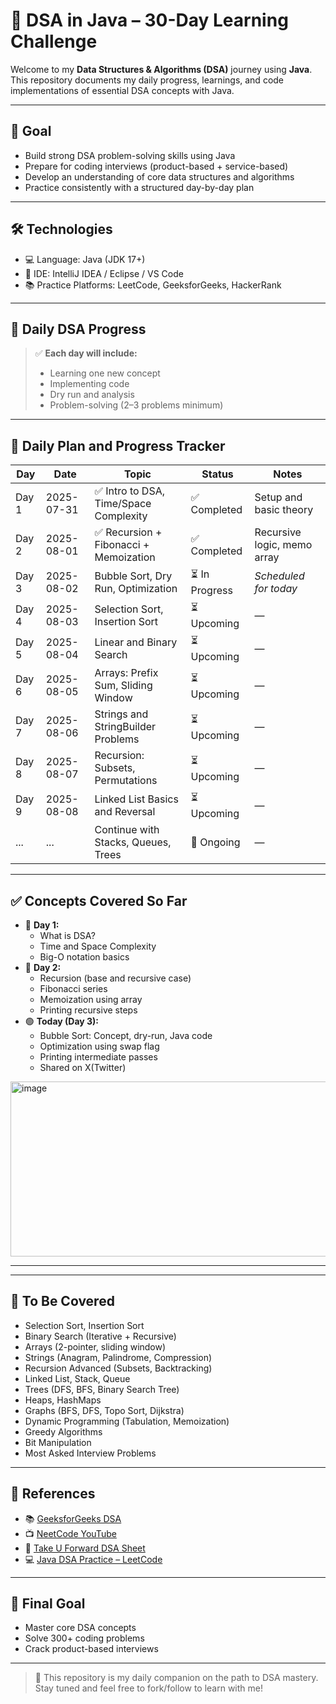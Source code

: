 # 📘 DSA in Java – 30-Day Learning Challenge

Welcome to my **Data Structures & Algorithms (DSA)** journey using **Java**. This repository documents my daily progress, learnings, and code implementations of essential DSA concepts with Java.

---

## 🎯 Goal

- Build strong DSA problem-solving skills using Java
- Prepare for coding interviews (product-based + service-based)
- Develop an understanding of core data structures and algorithms
- Practice consistently with a structured day-by-day plan

---

## 🛠️ Technologies

- 💻 Language: Java (JDK 17+)
- 🧠 IDE: IntelliJ IDEA / Eclipse / VS Code
- 📚 Practice Platforms: LeetCode, GeeksforGeeks, HackerRank

---

## 📅 Daily DSA Progress

> ✅ **Each day will include:**  
> - Learning one new concept  
> - Implementing code  
> - Dry run and analysis  
> - Problem-solving (2–3 problems minimum)

---

## 📓 Daily Plan and Progress Tracker

| Day | Date       | Topic                 | Status   | Notes |
|-----|------------|------------------------|----------|-------|
| Day 1 | 2025-07-31 | ✅ Intro to DSA, Time/Space Complexity | ✅ Completed | Setup and basic theory |
| Day 2 | 2025-08-01 | ✅ Recursion + Fibonacci + Memoization | ✅ Completed | Recursive logic, memo array |
| Day 3 | 2025-08-02 | Bubble Sort, Dry Run, Optimization | ⏳ In Progress | *Scheduled for today* |
| Day 4 | 2025-08-03 | Selection Sort, Insertion Sort       | ⏳ Upcoming | — |
| Day 5 | 2025-08-04 | Linear and Binary Search             | ⏳ Upcoming | — |
| Day 6 | 2025-08-05 | Arrays: Prefix Sum, Sliding Window  | ⏳ Upcoming | — |
| Day 7 | 2025-08-06 | Strings and StringBuilder Problems   | ⏳ Upcoming | — |
| Day 8 | 2025-08-07 | Recursion: Subsets, Permutations     | ⏳ Upcoming | — |
| Day 9 | 2025-08-08 | Linked List Basics and Reversal      | ⏳ Upcoming | — |
| ... | ...        | Continue with Stacks, Queues, Trees  | 🔁 Ongoing | — |

---

## ✅ Concepts Covered So Far

- 📌 **Day 1:**  
  - What is DSA?  
  - Time and Space Complexity  
  - Big-O notation basics  
- 📌 **Day 2:**  
  - Recursion (base and recursive case)  
  - Fibonacci series  
  - Memoization using array  
  - Printing recursive steps  
- 🟢 **Today (Day 3):**  
  - Bubble Sort: Concept, dry-run, Java code  
  - Optimization using swap flag  
  - Printing intermediate passes
  - Shared on X(Twitter)
<img width="723" height="280" alt="image" src="https://github.com/user-attachments/assets/1255eaf1-1557-4dfe-81fb-42bf43c2e869" />


---

---

## 🧠 To Be Covered

- Selection Sort, Insertion Sort
- Binary Search (Iterative + Recursive)
- Arrays (2-pointer, sliding window)
- Strings (Anagram, Palindrome, Compression)
- Recursion Advanced (Subsets, Backtracking)
- Linked List, Stack, Queue
- Trees (DFS, BFS, Binary Search Tree)
- Heaps, HashMaps
- Graphs (BFS, DFS, Topo Sort, Dijkstra)
- Dynamic Programming (Tabulation, Memoization)
- Greedy Algorithms
- Bit Manipulation
- Most Asked Interview Problems

---

## 📘 References

- 📚 [GeeksforGeeks DSA](https://www.geeksforgeeks.org/fundamentals-of-algorithms/)
- 📺 [NeetCode YouTube](https://www.youtube.com/@NeetCode)
- 📗 [Take U Forward DSA Sheet](https://takeuforward.org/interviews/strivers-sde-sheet-top-coding-interview-problems/)
- 💻 [Java DSA Practice – LeetCode](https://leetcode.com)

---

## 🏁 Final Goal

- Master core DSA concepts
- Solve 300+ coding problems
- Crack product-based interviews

---

> 🙌 This repository is my daily companion on the path to DSA mastery.  
> Stay tuned and feel free to fork/follow to learn with me!



